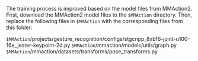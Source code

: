 The training process is improved based on the model files from MMAction2. First, download the MMAction2 model files to the `$MMAction` directory. Then, replace the following files in `$MMAction` with the corresponding files from this folder:

`$MMAction`/projects/gesture_recognition/configs/stgcnpp_8xb16-joint-u100-16e_jester-keypoint-2d.py
`$MMAction`/mmaction/models/utils/graph.py
`$MMAction`/mmaction/datasets/transforms/pose_transforms.py
